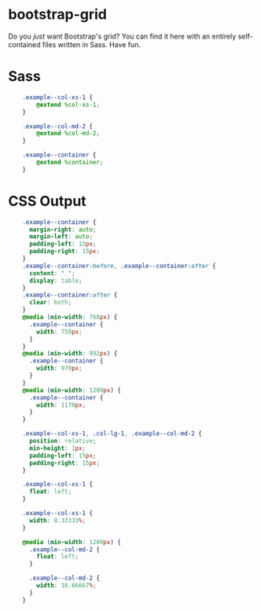 bootstrap-grid
==============

Do you _just_ want Bootstrap's grid? You can find it here with an entirely self-contained files written in Sass. Have fun.


# Sass
```SCSS
	.example--col-xs-1 {
  		@extend %col-xs-1;
	}

	.example--col-md-2 {
		@extend %col-md-2;
	}

	.example--container {
		@extend %container;
	}

```

# CSS Output
```CSS
	.example--container {
	  margin-right: auto;
	  margin-left: auto;
	  padding-left: 15px;
	  padding-right: 15px;
	}
	.example--container:before, .example--container:after {
	  content: " ";
	  display: table;
	}
	.example--container:after {
	  clear: both;
	}
	@media (min-width: 768px) {
	  .example--container {
	    width: 750px;
	  }
	}
	@media (min-width: 992px) {
	  .example--container {
	    width: 970px;
	  }
	}
	@media (min-width: 1200px) {
	  .example--container {
	    width: 1170px;
	  }
	}

	.example--col-xs-1, .col-lg-1, .example--col-md-2 {
	  position: relative;
	  min-height: 1px;
	  padding-left: 15px;
	  padding-right: 15px;
	}

	.example--col-xs-1 {
	  float: left;
	}

	.example--col-xs-1 {
	  width: 8.33333%;
	}

	@media (min-width: 1200px) {
	  .example--col-md-2 {
	    float: left;
	  }

	  .example--col-md-2 {
	    width: 16.66667%;
	  }
	}

```
